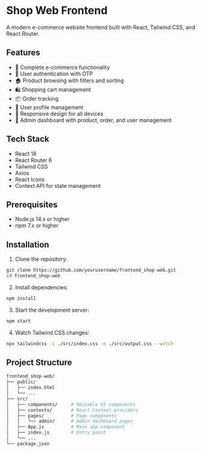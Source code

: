 # Shop Web Frontend

A modern e-commerce website frontend built with React, Tailwind CSS, and React Router.

## Features

- 🛒 Complete e-commerce functionality
- 🔐 User authentication with OTP
- 🏠 Product browsing with filters and sorting
- 🛍️ Shopping cart management
- 📦 Order tracking
- 👤 User profile management
- 📱 Responsive design for all devices
- 🔄 Admin dashboard with product, order, and user management

## Tech Stack

- React 18
- React Router 6
- Tailwind CSS
- Axios
- React Icons
- Context API for state management

## Prerequisites

- Node.js 14.x or higher
- npm 7.x or higher

## Installation

1. Clone the repository:
```bash
git clone https://github.com/yourusername/frontend_shop-web.git
cd frontend_shop-web
```
2. Install dependencies:
```bash
npm install
```
3. Start the development server:
```bash
npm start
```
4. Watch Tailwind CSS changes:
```bash
npx tailwindcss -i ./src/index.css -o ./src/output.css --watch
```
## Project Structure
```bash
frontend_shop-web/
├── public/
│   ├── index.html
│   └── ...
├── src/
│   ├── components/     # Reusable UI components
│   ├── contexts/       # React Context providers
│   ├── pages/          # Page components
│   │   └── admin/      # Admin dashboard pages
│   ├── App.js          # Main app component
│   ├── index.js        # Entry point
│   └── ...
└── package.json
```
